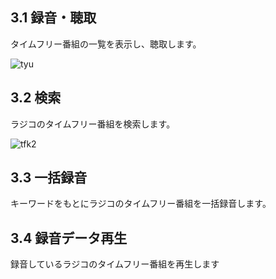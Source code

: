 ## 3.1 録音・聴取   
タイムフリー番組の一覧を表示し、聴取します。  
  
![tyu](https://github.com/user-attachments/assets/fe7c806f-df3d-4549-8032-bb2424aafe75)  
  
## 3.2 検索  
ラジコのタイムフリー番組を検索します。 
  
![tfk2](https://github.com/user-attachments/assets/37ff63aa-f952-4ad5-855d-7066f2343d35)  
  
## 3.3 一括録音     
キーワードをもとにラジコのタイムフリー番組を一括録音します。
## 3.4 録音データ再生  
録音しているラジコのタイムフリー番組を再生します
